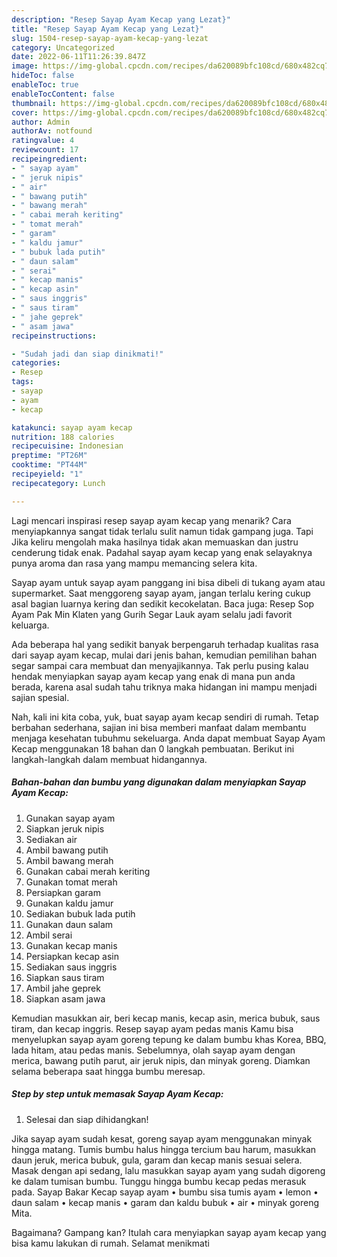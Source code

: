 ```yaml
---
description: "Resep Sayap Ayam Kecap yang Lezat}"
title: "Resep Sayap Ayam Kecap yang Lezat}"
slug: 1504-resep-sayap-ayam-kecap-yang-lezat
category: Uncategorized
date: 2022-06-11T11:26:39.847Z
image: https://img-global.cpcdn.com/recipes/da620089bfc108cd/680x482cq70/sayap-ayam-kecap-foto-resep-utama.jpg
hideToc: false
enableToc: true
enableTocContent: false
thumbnail: https://img-global.cpcdn.com/recipes/da620089bfc108cd/680x482cq70/sayap-ayam-kecap-foto-resep-utama.jpg
cover: https://img-global.cpcdn.com/recipes/da620089bfc108cd/680x482cq70/sayap-ayam-kecap-foto-resep-utama.jpg
author: Admin
authorAv: notfound
ratingvalue: 4
reviewcount: 17
recipeingredient:
- " sayap ayam"
- " jeruk nipis"
- " air"
- " bawang putih"
- " bawang merah"
- " cabai merah keriting"
- " tomat merah"
- " garam"
- " kaldu jamur"
- " bubuk lada putih"
- " daun salam"
- " serai"
- " kecap manis"
- " kecap asin"
- " saus inggris"
- " saus tiram"
- " jahe geprek"
- " asam jawa"
recipeinstructions:

- "Sudah jadi dan siap dinikmati!"
categories:
- Resep
tags:
- sayap
- ayam
- kecap

katakunci: sayap ayam kecap 
nutrition: 188 calories
recipecuisine: Indonesian
preptime: "PT26M"
cooktime: "PT44M"
recipeyield: "1"
recipecategory: Lunch

---
```



Lagi mencari inspirasi resep sayap ayam kecap yang menarik? Cara menyiapkannya sangat tidak terlalu sulit namun tidak gampang juga. Tapi Jika keliru mengolah maka hasilnya tidak akan memuaskan dan justru cenderung tidak enak. Padahal sayap ayam kecap yang enak selayaknya punya aroma dan rasa yang mampu memancing selera kita.


Sayap ayam untuk sayap ayam panggang ini bisa dibeli di tukang ayam atau supermarket. Saat menggoreng sayap ayam, jangan terlalu kering cukup asal bagian luarnya kering dan sedikit kecokelatan. Baca juga: Resep Sop Ayam Pak Min Klaten yang Gurih Segar Lauk ayam selalu jadi favorit keluarga.

Ada beberapa hal yang sedikit banyak berpengaruh terhadap kualitas rasa dari sayap ayam kecap, mulai dari jenis bahan, kemudian pemilihan bahan segar sampai cara membuat dan menyajikannya. Tak perlu pusing kalau hendak menyiapkan sayap ayam kecap yang enak di mana pun anda berada, karena asal sudah tahu triknya maka hidangan ini mampu menjadi sajian spesial.


Nah, kali ini kita coba, yuk, buat sayap ayam kecap sendiri di rumah. Tetap berbahan sederhana, sajian ini bisa memberi manfaat dalam membantu menjaga kesehatan tubuhmu sekeluarga. Anda dapat membuat Sayap Ayam Kecap menggunakan 18 bahan dan 0 langkah pembuatan. Berikut ini langkah-langkah dalam membuat hidangannya.

<!--inarticleads1-->

##### Bahan-bahan dan bumbu yang digunakan dalam menyiapkan Sayap Ayam Kecap:

1. Gunakan  sayap ayam
1. Siapkan  jeruk nipis
1. Sediakan  air
1. Ambil  bawang putih
1. Ambil  bawang merah
1. Gunakan  cabai merah keriting
1. Gunakan  tomat merah
1. Persiapkan  garam
1. Gunakan  kaldu jamur
1. Sediakan  bubuk lada putih
1. Gunakan  daun salam
1. Ambil  serai
1. Gunakan  kecap manis
1. Persiapkan  kecap asin
1. Sediakan  saus inggris
1. Siapkan  saus tiram
1. Ambil  jahe geprek
1. Siapkan  asam jawa


Kemudian masukkan air, beri kecap manis, kecap asin, merica bubuk, saus tiram, dan kecap inggris. Resep sayap ayam pedas manis Kamu bisa menyelupkan sayap ayam goreng tepung ke dalam bumbu khas Korea, BBQ, lada hitam, atau pedas manis. Sebelumnya, olah sayap ayam dengan merica, bawang putih parut, air jeruk nipis, dan minyak goreng. Diamkan selama beberapa saat hingga bumbu meresap. 

<!--inarticleads2-->

##### Step by step untuk memasak Sayap Ayam Kecap:


1. Selesai dan siap dihidangkan!

Jika sayap ayam sudah kesat, goreng sayap ayam menggunakan minyak hingga matang. Tumis bumbu halus hingga tercium bau harum, masukkan daun jeruk, merica bubuk, gula, garam dan kecap manis sesuai selera. Masak dengan api sedang, lalu masukkan sayap ayam yang sudah digoreng ke dalam tumisan bumbu. Tunggu hingga bumbu kecap pedas merasuk pada. Sayap Bakar Kecap sayap ayam • bumbu sisa tumis ayam • lemon • daun salam • kecap manis • garam dan kaldu bubuk • air • minyak goreng Mita. 

Bagaimana? Gampang kan? Itulah cara menyiapkan sayap ayam kecap yang bisa kamu lakukan di rumah. Selamat menikmati

